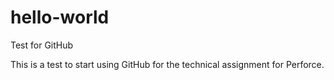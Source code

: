 # hello-world
Test for GitHub


This is a test to start using GitHub for the technical assignment for Perforce.
